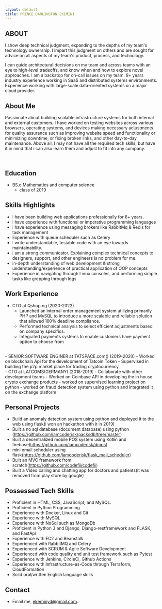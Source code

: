 ```yaml
---
layout: default
title: PRINCE DARLINGTON EKEMINI
---
```


## ABOUT

I show deep technical judgment, expanding to the depths of my team's technology ownership. I impart this judgment on others and are sought for advice on all aspects of my team's product, process, and technology.

I can guide architectural decisions on my team and across teams with an eye to high-level tradeoffs, and know when and how to explore novel approaches. I am a backstop for on-call issues on my team. 9+ years industry experience working in SaaS and distributed systems environments. Experience working with large-scale data-oriented systems on a major cloud provider.

## About Me

Passionate about building scalable infrastructure systems for both internal and external customers.
I  have worked on testing websites across various browsers, operating systems, and devices making necessary adjustments for quality assurance such as improving website speed and functionality or minimizing downtime, or fixing broken links, and other day-to-day maintenance.
Above all, I may not have all the required tech skills, but have it in mind that i can also learn them and adjust to fit into any company.
  
<br>

## Education

- BS.c Mathematics and computer science
  - class of 2019

## Skills Highlights

- I have been building web applications professionally for 8+ years.
- I  have experience with functional or imperative programming languages
- I have experience using messaging brokers like RabbitMq & Redis for task management
- Experience with queue scheduler such as Celery
- I write understandable, testable code with an eye towards maintainability.
- I am  a strong communicator. Explaining complex technical concepts to designers, support, and other engineers is no problem for me.
- in-depth understanding of web development & strong understanding/experience of practical application of OOP concepts
- Experience in navigating through Linux consoles, and performing simple tasks like grepping through logs

## Work Experience

- CTO at Qshop.ng (2020-2022)
  - Launched an internal order management system utilizing primarily PHP and MySQL to introduce a more scalable and reliable solution that allowed 100% deadline compliance.
  - Performed technical analysis to select efficient adjustments based on company specifics.
  - Integrated payments systems to enable customers have payment option to choose from
<br>
- SENIOR SOFTWARE ENGINER at TATSPACE.com() (2019-2020)
  - Worked on blockchain Api for the development of Tatcoin Token
  - Supervised in building the p2p market place  for trading cryptocurrency
<br>
- CTO at LATCOMS(GERMANY) (2018-2019)
  - Collaborate with other development teams
  - Worked on Coinbase API in developing the in house crypto exchange products
  - worked on supervised learning project on python
  - worked on fraud detection system using python and integrated it on the exchange platform

## Personal Projects

- Build an anomaly detection system using python and deployed it to the web using flask(I won an hackathon with it in 2019)
- Built a no sql database (document database) using python (<https://github.com/iamcoderisk/packsdb/tree/master>)
- Built a decentralized mobile POS system using Kotlin and firebase(<https://github.com/iamcoderisk/dmps>)
- mini email scheduler using flask(<https://github.com/iamcoderisk/flask_mail_scheduler>)
- Built an MVC framework from scratch(<https://github.com/codefii/codefii>)
- Built a Video calling and chatting app for doctors and patients(it was removed from play store by google)

## Possessed Tech Skills

- Proficient in HTML, CSS, JavaScript, and MySQL.
- Proficient in Python Programming
- Experience with Docker, Linux and Git
- Experience with MySQL
- Experience with NoSql such as MongoDb
- Proficient in Python 3 and Django, Django-restframework and FLASK, and FastApi
- Experience with EC2 and Beanstalk
- Experienced with  RabbitMQ and  Celery
- Experienced with SCRUM & Agile Software Development
- Experienced with code quality and unit test framework such as Pytest
- Experience with Jenkins, CircleCI, Github Actions
- Experience with Infrastructure-as-Code through Terraform, CloudFormation
- Solid oral/written English language skills

## Contact

- Email me, [ekeminyd@gmail.com](mailto:ekeminyd@gmail.com).
